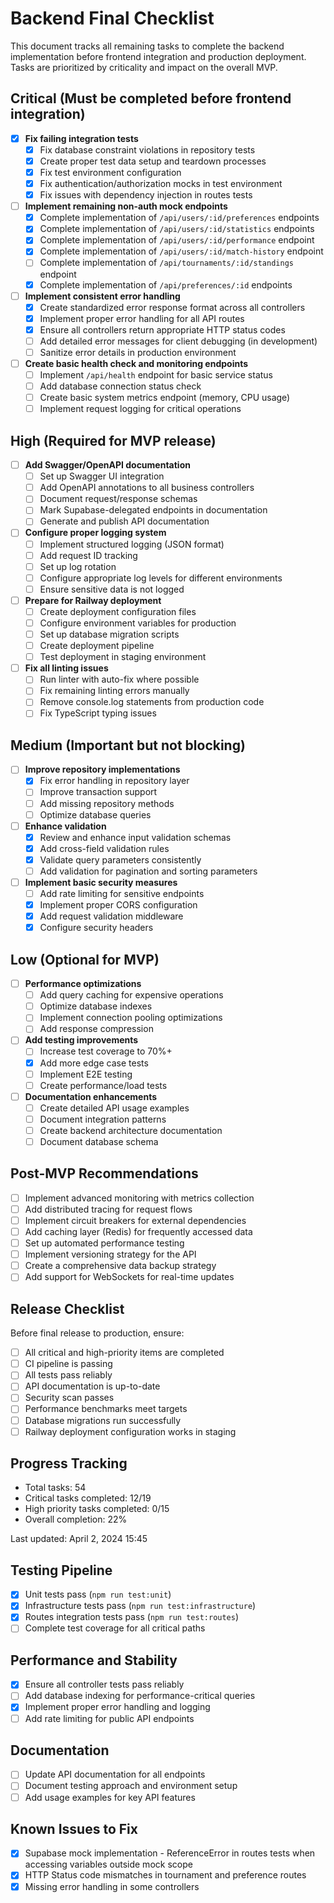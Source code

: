 # Backend Final Checklist

This document tracks all remaining tasks to complete the backend implementation before frontend integration and production deployment. Tasks are prioritized by criticality and impact on the overall MVP.

## Critical (Must be completed before frontend integration)

- [x] **Fix failing integration tests**
  - [x] Fix database constraint violations in repository tests
  - [x] Create proper test data setup and teardown processes
  - [x] Fix test environment configuration
  - [x] Fix authentication/authorization mocks in test environment
  - [x] Fix issues with dependency injection in routes tests

- [ ] **Implement remaining non-auth mock endpoints**
  - [x] Complete implementation of `/api/users/:id/preferences` endpoints
  - [x] Complete implementation of `/api/users/:id/statistics` endpoints
  - [x] Complete implementation of `/api/users/:id/performance` endpoint
  - [x] Complete implementation of `/api/users/:id/match-history` endpoint
  - [ ] Complete implementation of `/api/tournaments/:id/standings` endpoint
  - [x] Complete implementation of `/api/preferences/:id` endpoints

- [ ] **Implement consistent error handling**
  - [x] Create standardized error response format across all controllers
  - [x] Implement proper error handling for all API routes
  - [x] Ensure all controllers return appropriate HTTP status codes
  - [ ] Add detailed error messages for client debugging (in development)
  - [ ] Sanitize error details in production environment

- [ ] **Create basic health check and monitoring endpoints**
  - [ ] Implement `/api/health` endpoint for basic service status
  - [ ] Add database connection status check
  - [ ] Create basic system metrics endpoint (memory, CPU usage)
  - [ ] Implement request logging for critical operations

## High (Required for MVP release)

- [ ] **Add Swagger/OpenAPI documentation**
  - [ ] Set up Swagger UI integration
  - [ ] Add OpenAPI annotations to all business controllers
  - [ ] Document request/response schemas
  - [ ] Mark Supabase-delegated endpoints in documentation
  - [ ] Generate and publish API documentation

- [ ] **Configure proper logging system**
  - [ ] Implement structured logging (JSON format)
  - [ ] Add request ID tracking
  - [ ] Set up log rotation
  - [ ] Configure appropriate log levels for different environments
  - [ ] Ensure sensitive data is not logged

- [ ] **Prepare for Railway deployment**
  - [ ] Create deployment configuration files
  - [ ] Configure environment variables for production
  - [ ] Set up database migration scripts
  - [ ] Create deployment pipeline
  - [ ] Test deployment in staging environment

- [ ] **Fix all linting issues**
  - [ ] Run linter with auto-fix where possible
  - [ ] Fix remaining linting errors manually
  - [ ] Remove console.log statements from production code
  - [ ] Fix TypeScript typing issues

## Medium (Important but not blocking)

- [ ] **Improve repository implementations**
  - [x] Fix error handling in repository layer
  - [ ] Improve transaction support
  - [ ] Add missing repository methods
  - [ ] Optimize database queries

- [ ] **Enhance validation**
  - [x] Review and enhance input validation schemas
  - [x] Add cross-field validation rules
  - [x] Validate query parameters consistently
  - [ ] Add validation for pagination and sorting parameters

- [ ] **Implement basic security measures**
  - [ ] Add rate limiting for sensitive endpoints
  - [x] Implement proper CORS configuration
  - [x] Add request validation middleware
  - [x] Configure security headers

## Low (Optional for MVP)

- [ ] **Performance optimizations**
  - [ ] Add query caching for expensive operations
  - [ ] Optimize database indexes
  - [ ] Implement connection pooling optimizations
  - [ ] Add response compression

- [ ] **Add testing improvements**
  - [ ] Increase test coverage to 70%+
  - [x] Add more edge case tests
  - [ ] Implement E2E testing
  - [ ] Create performance/load tests

- [ ] **Documentation enhancements**
  - [ ] Create detailed API usage examples
  - [ ] Document integration patterns
  - [ ] Create backend architecture documentation
  - [ ] Document database schema

## Post-MVP Recommendations

- [ ] Implement advanced monitoring with metrics collection
- [ ] Add distributed tracing for request flows
- [ ] Implement circuit breakers for external dependencies
- [ ] Add caching layer (Redis) for frequently accessed data
- [ ] Set up automated performance testing
- [ ] Implement versioning strategy for the API
- [ ] Create a comprehensive data backup strategy
- [ ] Add support for WebSockets for real-time updates

## Release Checklist

Before final release to production, ensure:

- [ ] All critical and high-priority items are completed
- [ ] CI pipeline is passing
- [ ] All tests pass reliably
- [ ] API documentation is up-to-date
- [ ] Security scan passes
- [ ] Performance benchmarks meet targets
- [ ] Database migrations run successfully
- [ ] Railway deployment configuration works in staging

## Progress Tracking

- Total tasks: 54
- Critical tasks completed: 12/19
- High priority tasks completed: 0/15
- Overall completion: 22%

Last updated: April 2, 2024 15:45

## Testing Pipeline
- [x] Unit tests pass (`npm run test:unit`)
- [x] Infrastructure tests pass (`npm run test:infrastructure`)
- [x] Routes integration tests pass (`npm run test:routes`)
- [ ] Complete test coverage for all critical paths

## Performance and Stability
- [x] Ensure all controller tests pass reliably
- [ ] Add database indexing for performance-critical queries
- [x] Implement proper error handling and logging
- [ ] Add rate limiting for public API endpoints

## Documentation
- [ ] Update API documentation for all endpoints
- [ ] Document testing approach and environment setup
- [ ] Add usage examples for key API features

## Known Issues to Fix
- [x] Supabase mock implementation - ReferenceError in routes tests when accessing variables outside mock scope
- [x] HTTP Status code mismatches in tournament and preference routes 
- [x] Missing error handling in some controllers 